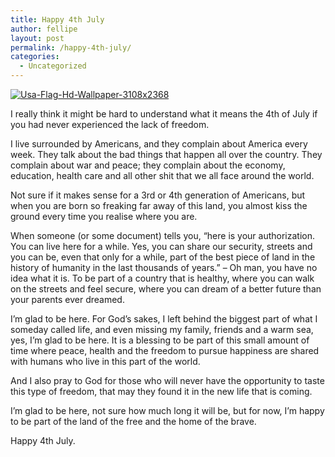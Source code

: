 ```yaml
---
title: Happy 4th July
author: fellipe
layout: post
permalink: /happy-4th-july/
categories:
  - Uncategorized
---
```

[<img alt="Usa-Flag-Hd-Wallpaper-3108x2368" src="/img/posts/2015/07/Usa-Flag-Hd-Wallpaper-3108x236.jpg"  />][1]

I really think it might be hard to understand what it means the 4th of July if you had never experienced the lack of freedom.

I live surrounded by Americans, and they complain about America every week. They talk about the bad things that happen all over the country. They complain about war and peace; they complain about the economy, education, health care and all other shit that we all face around the world.

Not sure if it makes sense for a 3rd or 4th generation of Americans, but when you are born so freaking far away of this land, you almost kiss the ground every time you realise where you are.

When someone (or some document) tells you, &#8220;here is your authorization. You can live here for a while. Yes, you can share our security, streets and you can be, even that only for a while, part of the best piece of land in the history of humanity in the last thousands of years.&#8221; &#8211; Oh man, you have no idea what it is. To be part of a country that is healthy, where you can walk on the streets and feel secure, where you can dream of a better future than your parents ever dreamed.

I&#8217;m glad to be here. For God&#8217;s sakes, I left behind the biggest part of what I someday called life, and even missing my family, friends and a warm sea, yes, I&#8217;m glad to be here. It is a blessing to be part of this small amount of time where peace, health and the freedom to pursue happiness are shared with humans who live in this part of the world.

And I also pray to God for those who will never have the opportunity to taste this type of freedom, that may they found it in the new life that is coming.

I&#8217;m glad to be here, not sure how much long it will be, but for now, I&#8217;m happy to be part of the land of the free and the home of the brave.

Happy 4th July.

 [1]: /img/posts/2015/07/Usa-Flag-Hd-Wallpaper-3108x2368.jpg